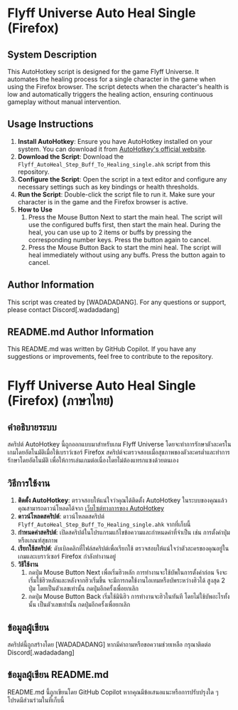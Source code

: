 # Flyff Universe Auto Heal Single (Firefox)

## System Description
This AutoHotkey script is designed for the game Flyff Universe. It automates the healing process for a single character in the game when using the Firefox browser. The script detects when the character's health is low and automatically triggers the healing action, ensuring continuous gameplay without manual intervention.

## Usage Instructions
1. **Install AutoHotkey**: Ensure you have AutoHotkey installed on your system. You can download it from [AutoHotkey's official website](https://www.autohotkey.com/).
2. **Download the Script**: Download the `Flyff_AutoHeal_Step_Buff_To_Healing_single.ahk` script from this repository.
3. **Configure the Script**: Open the script in a text editor and configure any necessary settings such as key bindings or health thresholds.
4. **Run the Script**: Double-click the script file to run it. Make sure your character is in the game and the Firefox browser is active.
5. **How to Use**
    1. Press the Mouse Button Next to start the main heal. The script will use the configured buffs first, then start the main heal. During the heal, you can use up to 2 items or buffs by pressing the corresponding number keys. Press the button again to cancel.
    1. Press the Mouse Button Back to start the mini heal. The script will heal immediately without using any buffs. Press the button again to cancel.

## Author Information
This script was created by [WADADADANG]. For any questions or support, please contact Discord[.wadadadang]

## README.md Author Information
This README.md was written by GitHub Copilot. If you have any suggestions or improvements, feel free to contribute to the repository.

# Flyff Universe Auto Heal Single (Firefox) (ภาษาไทย)

## คำอธิบายระบบ
สคริปต์ AutoHotkey นี้ถูกออกแบบมาสำหรับเกม Flyff Universe โดยจะทำการรักษาตัวละครในเกมโดยอัตโนมัติเมื่อใช้เบราว์เซอร์ Firefox สคริปต์จะตรวจสอบเมื่อสุขภาพของตัวละครต่ำและทำการรักษาโดยอัตโนมัติ เพื่อให้การเล่นเกมต่อเนื่องโดยไม่ต้องแทรกแซงด้วยตนเอง

## วิธีการใช้งาน
1. **ติดตั้ง AutoHotkey**: ตรวจสอบให้แน่ใจว่าคุณได้ติดตั้ง AutoHotkey ในระบบของคุณแล้ว คุณสามารถดาวน์โหลดได้จาก [เว็บไซต์ทางการของ AutoHotkey](https://www.autohotkey.com/)
2. **ดาวน์โหลดสคริปต์**: ดาวน์โหลดสคริปต์ `Flyff_AutoHeal_Step_Buff_To_Healing_single.ahk` จากที่เก็บนี้
3. **กำหนดค่าสคริปต์**: เปิดสคริปต์ในโปรแกรมแก้ไขข้อความและกำหนดค่าที่จำเป็น เช่น การตั้งค่าปุ่มหรือเกณฑ์สุขภาพ
4. **เรียกใช้สคริปต์**: ดับเบิลคลิกที่ไฟล์สคริปต์เพื่อเรียกใช้ ตรวจสอบให้แน่ใจว่าตัวละครของคุณอยู่ในเกมและเบราว์เซอร์ Firefox กำลังทำงานอยู่
5. **วิธีใช้งาน**
    1. กดปุ่ม Mouse Button Next เพื่อเริ่มฮิวหลัก การทำงานจะใช้บัพในการตั้งค่าก่อน จึงจะเริ่มใช้ฮิวหลักและหลังจากฮิวเริ่มขึ้น จะมีการกดใช้งานไอเทมหรือบัพระหว่างฮิวได้ สูงสุด 2 ปุ่ม โดยเป็นตัวเลขเท่านั้น กดปุ่มอีกครั้งเพื่อยกเลิก
    2. กดปุ่ม Mouse Button Back เริ่มใช้มินิฮิว การทำงานจะฮิวในทันที โดยไม่ใช้บัพอะไรทั้งนั้น เป็นตัวเลขเท่านั้น กดปุ่มอีกครั้งเพื่อยกเลิก

## ข้อมูลผู้เขียน
สคริปต์นี้ถูกสร้างโดย [WADADADANG] หากมีคำถามหรือขอความช่วยเหลือ กรุณาติดต่อ Discord[.wadadadang]

## ข้อมูลผู้เขียน README.md
README.md นี้ถูกเขียนโดย GitHub Copilot หากคุณมีข้อเสนอแนะหรือการปรับปรุงใด ๆ โปรดมีส่วนร่วมในที่เก็บนี้
